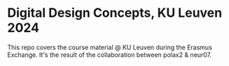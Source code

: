 # Digital Design Concepts, KU Leuven 2024

This repo covers the course material @ KU Leuven during the Erasmus Exchange. It's the result of the collaboration between polax2 & neur07.
